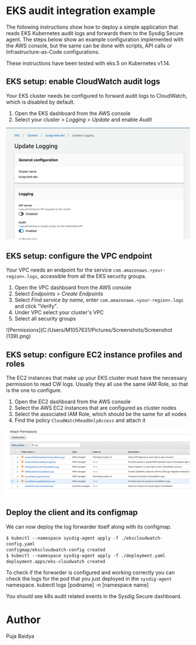 # EKS audit integration example

The following instructions show how to deploy a simple application that reads EKS Kubernetes audit logs and forwards them to the Sysdig Secure agent.
The steps below show an example configuration implemented with the AWS console, but the same can be done with scripts, API calls or Infrastructure-as-Code configurations.

These instructions have been tested with eks.5 on Kubernetes v1.14.

## EKS setup: enable CloudWatch audit logs

Your EKS cluster needs be configured to forward audit logs to CloudWatch, which is disabled by default.

1. Open the EKS dashboard from the AWS console
2. Select your cluster > _Logging_ > _Update_ and enable _Audit_

![Audit Enabled](readme_img/audit_logs.png)

## EKS setup: configure the VPC endpoint

Your VPC needs an endpoint for the service `com.amazonaws.<your-region>.logs`, accessible from all the EKS security groups.

1. Open the VPC dashboard from the AWS console
2. Select _Endpoints_ > _Create Endpoints_
3. Select _Find service by name_, enter `com.amazonaws.<your-region>.logs` and click "Verify".
4. Under VPC select your cluster's VPC
5. Select all security groups


![Permissions](C:/Users/M1057631/Pictures/Screenshots/Screenshot (139).png)

## EKS setup: configure EC2 instance profiles and roles

The EC2 instances that make up your EKS cluster must have the necessary permission to read CW logs. Usually they all use the same IAM Role, so that is the one to configure.

1. Open the EC2 dashboard from the AWS console
2. Select the AWS EC2 instances that are configured as cluster nodes
3. Select the associated IAM Role, which should be the same for all nodes
4. Find the policy `CloudWatchReadOnlyAccess` and attach it

![Permissions](readme_img/attach_permissions.png)

## Deploy the client and its configmap

We can now deploy the log forwarder itself along with its configmap.

```
$ kubectl --namespace sysdig-agent apply -f ./ekscloudwatch-config.yaml
configmap/ekscloudwatch-config created
$ kubectl --namespace sysdig-agent apply -f ./deployment.yaml
deployment.apps/eks-cloudwatch created
```

To check if the forwarder is configured and working correctly you can check the logs for the pod that you just deployed in the `sysdig-agent` namespace. 
kubectl logs [podname] -n [namespace name]

You should see k8s audit related events in the Sysdig Secure dashboard.


# Author
Puja Baidya
